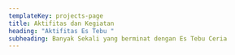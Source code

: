 ```yaml
---
templateKey: projects-page
title: Aktifitas dan Kegiatan
heading: "Aktifitas Es Tebu "
subheading: Banyak Sekali yang berminat dengan Es Tebu Ceria
---
```

